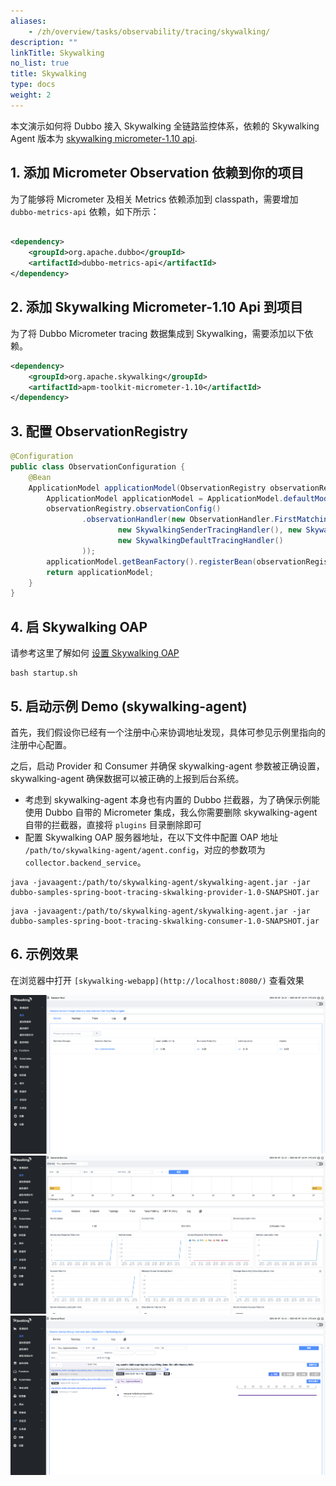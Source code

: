 ```yaml
---
aliases:
    - /zh/overview/tasks/observability/tracing/skywalking/
description: ""
linkTitle: Skywalking
no_list: true
title: Skywalking
type: docs
weight: 2
---
```


本文演示如何将 Dubbo 接入 Skywalking 全链路监控体系，依赖的 Skywalking Agent 版本为 [skywalking micrometer-1.10 api](https://skywalking.apache.org/docs/skywalking-java/next/en/setup/service-agent/java-agent/application-toolkit-micrometer-1.10/).

## 1. 添加 Micrometer Observation 依赖到你的项目
为了能够将  Micrometer 及相关 Metrics 依赖添加到 classpath，需要增加 `dubbo-metrics-api` 依赖，如下所示：

```xml

<dependency>
    <groupId>org.apache.dubbo</groupId>
    <artifactId>dubbo-metrics-api</artifactId>
</dependency>
```

## 2. 添加 Skywalking Micrometer-1.10 Api 到项目

为了将 Dubbo Micrometer tracing 数据集成到 Skywalking，需要添加以下依赖。

```xml
<dependency>
    <groupId>org.apache.skywalking</groupId>
    <artifactId>apm-toolkit-micrometer-1.10</artifactId>
</dependency>
```

## 3. 配置 ObservationRegistry

```java
@Configuration
public class ObservationConfiguration {
    @Bean
    ApplicationModel applicationModel(ObservationRegistry observationRegistry) {
        ApplicationModel applicationModel = ApplicationModel.defaultModel();
        observationRegistry.observationConfig()
                .observationHandler(new ObservationHandler.FirstMatchingCompositeObservationHandler(
                        new SkywalkingSenderTracingHandler(), new SkywalkingReceiverTracingHandler(),
                        new SkywalkingDefaultTracingHandler()
                ));
        applicationModel.getBeanFactory().registerBean(observationRegistry);
        return applicationModel;
    }
}
```
## 4. 启 Skywalking OAP
请参考这里了解如何 [设置 Skywalking OAP](https://skywalking.apache.org/docs/main/v9.3.0/en/setup/backend/backend-setup/)

```shell
bash startup.sh
```

## 5. 启动示例 Demo (skywalking-agent)
首先，我们假设你已经有一个注册中心来协调地址发现，具体可参见示例里指向的注册中心配置。

之后，启动 Provider 和 Consumer 并确保 skywalking-agent 参数被正确设置，skywalking-agent 确保数据可以被正确的上报到后台系统。

* 考虑到 skywalking-agent 本身也有内置的 Dubbo 拦截器，为了确保示例能使用 Dubbo 自带的 Micrometer 集成，我么你需要删除 skywalking-agent 自带的拦截器，直接将 `plugins` 目录删除即可
* 配置 Skywalking OAP 服务器地址，在以下文件中配置 OAP 地址 `/path/to/skywalking-agent/agent.config`，对应的参数项为 `collector.backend_service`。

```shell
java -javaagent:/path/to/skywalking-agent/skywalking-agent.jar -jar dubbo-samples-spring-boot-tracing-skwalking-provider-1.0-SNAPSHOT.jar
```

```shell
java -javaagent:/path/to/skywalking-agent/skywalking-agent.jar -jar dubbo-samples-spring-boot-tracing-skwalking-consumer-1.0-SNAPSHOT.jar
```

## 6. 示例效果
在浏览器中打开 `[skywalking-webapp](http://localhost:8080/)` 查看效果

![skywalking-trace-result-1](/imgs/v3/tasks/observability/tracing/skywalking-trace-result-1.png)
![skywalking-trace-result-2](/imgs/v3/tasks/observability/tracing/skywalking-trace-result-2.png)
![skywalking-trace-result-2](/imgs/v3/tasks/observability/tracing/skywalking-trace-result-3.png)
